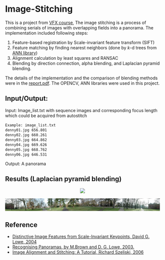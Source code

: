 # Image-Stitching
 
This is a project from [VFX course](https://www.csie.ntu.edu.tw/~cyy/courses/vfx/18spring/assignments/proj2/), The image stitching is a process of combining serials of images with overlapping fields into a panorama. The implementation included following steps:
1. Feature-based registration by Scale-invariant feature transform (SIFT)
2. Feature matching by finding nearest neighbors (done by *k*-d trees from [ANN library](http://www.cs.umd.edu/~mount/ANN/))
3. Alignment calculation by least squares and RANSAC
4. Blending by direction connection, alpha blending, and Laplacian pyramid blending. 
 
The details of the implementation and the comparison of blending methods were in the [report.pdf](https://github.com/lilinmail0523/Image-Stitching/blob/main/report.pdf). The OPENCV, ANN libraries were used in this project. 

## Input/Output:
Input: Image_list.txt with sequence images and corresponding focus length which could be acquired from autostitch

    Example: image_list.txt
    denny01.jpg 656.801
    denny02.jpg 660.261
    denny03.jpg 664.862
    denny04.jpg 669.626
    denny05.jpg 668.762
    denny06.jpg 646.531

Output: A panorama


## Results (Laplacian pyramid blending)

<p align="center">
<img src="https://github.com/lilinmail0523/Image-Stitching/blob/main/results/dennyMultibandblending.png">
</p>
<p align="center">
<img src="https://github.com/lilinmail0523/Image-Stitching/blob/main/results/prtnMultibandblending.png">
</p>

## Reference
- [Distinctive Image Features from Scale-Invariant Keypoints, David G. Lowe, 2004](https://people.eecs.berkeley.edu/~malik/cs294/lowe-ijcv04.pdf)
- [Recognising Panoramas, by M.Brown and D. G. Lowe, 2003.](http://matthewalunbrown.com/papers/iccv2003.pdf)
- [Image Alignment and Stitching: A Tutorial, Richard Szeliski, 2006](https://www.microsoft.com/en-us/research/wp-content/uploads/2004/10/tr-2004-92.pdf)
